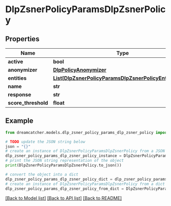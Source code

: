 # DlpZsnerPolicyParamsDlpZsnerPolicy


## Properties

Name | Type | Description | Notes
------------ | ------------- | ------------- | -------------
**active** | **bool** |  | [optional] 
**anonymizer** | [**DlpPolicyAnonymizer**](DlpPolicyAnonymizer.md) |  | [optional] 
**entities** | [**List[DlpZsnerPolicyParamsDlpZsnerPolicyEntitiesInner]**](DlpZsnerPolicyParamsDlpZsnerPolicyEntitiesInner.md) |  | [optional] 
**name** | **str** |  | [optional] 
**response** | **str** |  | [optional] 
**score_threshold** | **float** |  | [optional] 

## Example

```python
from dreamcatcher.models.dlp_zsner_policy_params_dlp_zsner_policy import DlpZsnerPolicyParamsDlpZsnerPolicy

# TODO update the JSON string below
json = "{}"
# create an instance of DlpZsnerPolicyParamsDlpZsnerPolicy from a JSON string
dlp_zsner_policy_params_dlp_zsner_policy_instance = DlpZsnerPolicyParamsDlpZsnerPolicy.from_json(json)
# print the JSON string representation of the object
print(DlpZsnerPolicyParamsDlpZsnerPolicy.to_json())

# convert the object into a dict
dlp_zsner_policy_params_dlp_zsner_policy_dict = dlp_zsner_policy_params_dlp_zsner_policy_instance.to_dict()
# create an instance of DlpZsnerPolicyParamsDlpZsnerPolicy from a dict
dlp_zsner_policy_params_dlp_zsner_policy_from_dict = DlpZsnerPolicyParamsDlpZsnerPolicy.from_dict(dlp_zsner_policy_params_dlp_zsner_policy_dict)
```
[[Back to Model list]](../README.md#documentation-for-models) [[Back to API list]](../README.md#documentation-for-api-endpoints) [[Back to README]](../README.md)


